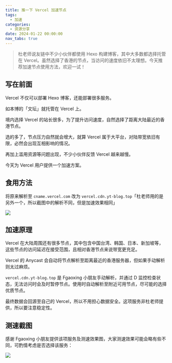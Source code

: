 ```yaml
---
title: 推一下 Vercel 加速节点
tags:
  - 加速
categories:
  - 资源分享
date: 2024-01-22 00:00:00
nav_tabs: true
---
```


> 杜老师说友链中不少小伙伴都使用 Hexo 构建博客，其中大多数都选择托管在 Vercel。虽然选择了香港的节点，当访问的速度依旧不太理想。今天推荐加速节点使用方法，欢迎一试！

<!-- more -->

## 写在前面

Vercel 不仅可以部署 Hexo 博客，还能部署很多服务。

如本博的「文坛」就托管在 Vercel 上。

境内选择 Vercel 的站长很多，为了提升访问速度，自然选择了距离大陆最近的香港节点。

选的多了，节点压力自然就会增大，就算 Vercel 属于大平台，对陆带宽依旧有限，必然会出现互相影响的情况。

再加上滥用资源等问题出现，不少小伙伴反馈 Vercel 越来越慢。

今天为 Vercel 用户提供一个加速方案。

## 食用方法

将原来解析至 `cname.vercel.com` 改为 `vercel.cdn.yt-blog.top`「杜老师用的是另外一个，所以截图中的解析不同，但是加速效果相同」

![](https://cdn.dusays.com/2024/01/669-1.jpg)

## 加速原理

Vercel 在大陆周围还有很多节点，其中包含中国台湾、韩国、日本、新加坡等，这些节点的访问延迟在接受范围，且相对香港节点来说带宽更充足。

Vercel 的 Anycast 会自动将节点解析至距离最近的香港服务器，但如果手动解析则太过麻烦。

`vercel.cdn.yt-blog.top` 是 Fgaoxing 小朋友手动解析，并通过 D 监控检查状态，无法访问时会及时暂停节点。使用时自动解析至附近可用节点，尽可能的选择优质节点。

最终数据会回源至自己的 Vercel，所以不用担心数据安全。这项服务非杜老师提供，所以要注意稳定性。

## 测速截图

感谢 Fgaoxing 小朋友提供该项服务及测速效果图，大家测速效果可能会略有些不同，可酌情考虑是否选择该服务：

![](https://cdn.dusays.com/2024/01/669-2.jpg)